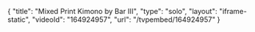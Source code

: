 {
    "title": "Mixed Print Kimono by Bar III",
    "type": "solo",
    "layout": "iframe-static",
    "videoId": "164924957",
    "url": "\/tvpembed\/164924957"
}